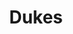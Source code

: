 ---
inv_num: 2018-082
add_credit:
url: 2018-072-dukes
title: Dukes
year: '2018'
display_year: '2018'
medium: IQDemy Premium UV ink on​ ​IKEA LINNMON​ table tops
dims: 118 x 29.5
pitch:
ps:
live_url:
youtube:
related_code:
subheading:
download:
commission:
layout: things-i-made
---